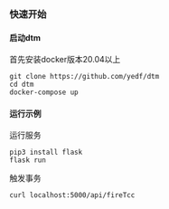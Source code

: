 ### 快速开始

#### 启动dtm

首先安装docker版本20.04以上

```
git clone https://github.com/yedf/dtm
cd dtm
docker-compose up
```

#### 运行示例
运行服务
```
pip3 install flask
flask run
```
触发事务
```
curl localhost:5000/api/fireTcc
```
